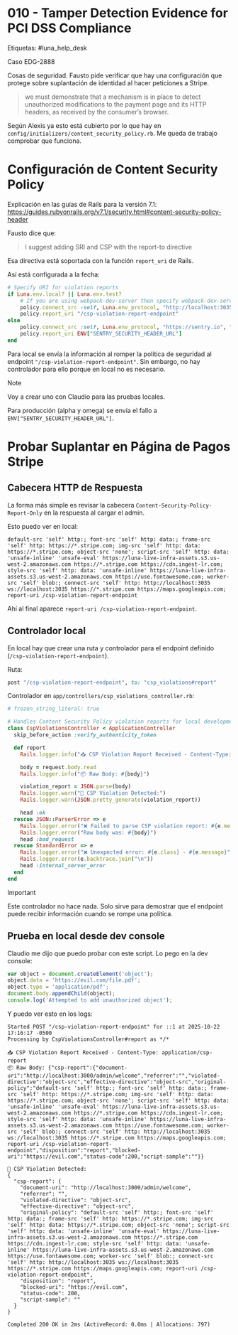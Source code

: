 # 010 - Tamper Detection Evidence for PCI DSS Compliance

Etiquetas: #luna_help_desk 

Caso EDG-2888

Cosas de seguridad. Fausto pide verificar que hay una configuración que protege sobre suplantación de identidad al hacer peticiones a Stripe.

> we must demonstrate that a mechanism is in place to detect unauthorized modifications to the payment page and its HTTP headers, as received by the consumer’s browser.

Según Alexis ya esto está cubierto por lo que hay en `config/initializers/content_security_policy.rb`. Me queda de trabajo comprobar que funciona.

# Configuración de Content Security Policy

Explicación en las guías de Rails para la versión 7.1: https://guides.rubyonrails.org/v7.1/security.html#content-security-policy-header

Fausto dice que:
> I suggest adding SRI and CSP with the report-to directive

Esa directiva está soportada con la función `report_uri` de Rails.

Así está configurada a la fecha:
```ruby
# Specify URI for violation reports
if Luna.env.local? || Luna.env.test?
	# If you are using webpack-dev-server then specify webpack-dev-server host
	policy.connect_src :self, Luna.env_protocol, "http://localhost:3035", "ws://localhost:3035", "https://*.stripe.com", "https://maps.googleapis.com"
	policy.report_uri "/csp-violation-report-endpoint"
else
	policy.connect_src :self, Luna.env_protocol, "https://sentry.io", "https://*.stripe.com", "https://maps.googleapis.com"
	policy.report_uri ENV["SENTRY_SECURITY_HEADER_URL"]
end
```

Para local se envía la información al romper la política de seguridad al endpoint `"/csp-violation-report-endpoint"`. Sin embargo, no hay controlador para ello porque en local no es necesario.

> [!Note]
> Voy a crear uno con Claudio para las pruebas locales.

Para producción (alpha y omega) se envía el fallo a `ENV["SENTRY_SECURITY_HEADER_URL"]`.

# Probar Suplantar en Página de Pagos Stripe

## Cabecera HTTP de Respuesta

La forma más simple es revisar la cabecera `Content-Security-Policy-Report-Only` en la respuesta al cargar el admin.

Esto puedo ver en local:
```
default-src 'self' http:; font-src 'self' http: data:; frame-src 'self' http: https://*.stripe.com; img-src 'self' http: data: https://*.stripe.com; object-src 'none'; script-src 'self' http: data: 'unsafe-inline' 'unsafe-eval' https://luna-live-infra-assets.s3.us-west-2.amazonaws.com https://*.stripe.com https://cdn.ingest-lr.com; style-src 'self' http: data: 'unsafe-inline' https://luna-live-infra-assets.s3.us-west-2.amazonaws.com https://use.fontawesome.com; worker-src 'self' blob:; connect-src 'self' http: http://localhost:3035 ws://localhost:3035 https://*.stripe.com https://maps.googleapis.com; report-uri /csp-violation-report-endpoint
```

Ahí al final aparece `report-uri /csp-violation-report-endpoint`.

## Controlador local

En local hay que crear una ruta y controlador para el endpoint definido (`/csp-violation-report-endpoint`).

Ruta:
```ruby
post "/csp-violation-report-endpoint", to: "csp_violations#report"
```

Controlador en `app/controllers/csp_violations_controller.rb`:
```ruby
# frozen_string_literal: true

# Handles Content Security Policy violation reports for local development
class CspViolationsController < ApplicationController
  skip_before_action :verify_authenticity_token

  def report
    Rails.logger.info("📥 CSP Violation Report Received - Content-Type: #{request.content_type}")

    body = request.body.read
    Rails.logger.info("📦 Raw Body: #{body}")

    violation_report = JSON.parse(body)
    Rails.logger.warn("🚨 CSP Violation Detected:")
    Rails.logger.warn(JSON.pretty_generate(violation_report))

    head :ok
  rescue JSON::ParserError => e
    Rails.logger.error("❌ Failed to parse CSP violation report: #{e.message}")
    Rails.logger.error("Raw body was: #{body}")
    head :bad_request
  rescue StandardError => e
    Rails.logger.error("❌ Unexpected error: #{e.class} - #{e.message}")
    Rails.logger.error(e.backtrace.join("\n"))
    head :internal_server_error
  end
end
```

> [!Important]
> Este controlador no hace nada. Solo sirve para demostrar que el endpoint puede recibir información cuando se rompe una política.

## Prueba en local desde dev console

Claudio me dijo que puedo probar con este script. Lo pego en la dev console:
```js
var object = document.createElement('object');
object.data = 'https://evil.com/file.pdf';
object.type = 'application/pdf';
document.body.appendChild(object);
console.log('Attempted to add unauthorized object');
```

Y puedo ver esto en los logs:
```
Started POST "/csp-violation-report-endpoint" for ::1 at 2025-10-22 17:16:17 -0500
Processing by CspViolationsController#report as */*

📥 CSP Violation Report Received - Content-Type: application/csp-report
📦 Raw Body: {"csp-report":{"document-uri":"http://localhost:3000/admin/welcome","referrer":"","violated-directive":"object-src","effective-directive":"object-src","original-policy":"default-src 'self' http:; font-src 'self' http: data:; frame-src 'self' http: https://*.stripe.com; img-src 'self' http: data: https://*.stripe.com; object-src 'none'; script-src 'self' http: data: 'unsafe-inline' 'unsafe-eval' https://luna-live-infra-assets.s3.us-west-2.amazonaws.com https://*.stripe.com https://cdn.ingest-lr.com; style-src 'self' http: data: 'unsafe-inline' https://luna-live-infra-assets.s3.us-west-2.amazonaws.com https://use.fontawesome.com; worker-src 'self' blob:; connect-src 'self' http: http://localhost:3035 ws://localhost:3035 https://*.stripe.com https://maps.googleapis.com; report-uri /csp-violation-report-endpoint","disposition":"report","blocked-uri":"https://evil.com","status-code":200,"script-sample":""}}

🚨 CSP Violation Detected:
{
  "csp-report": {
    "document-uri": "http://localhost:3000/admin/welcome",
    "referrer": "",
    "violated-directive": "object-src",
    "effective-directive": "object-src",
    "original-policy": "default-src 'self' http:; font-src 'self' http: data:; frame-src 'self' http: https://*.stripe.com; img-src 'self' http: data: https://*.stripe.com; object-src 'none'; script-src 'self' http: data: 'unsafe-inline' 'unsafe-eval' https://luna-live-infra-assets.s3.us-west-2.amazonaws.com https://*.stripe.com https://cdn.ingest-lr.com; style-src 'self' http: data: 'unsafe-inline' https://luna-live-infra-assets.s3.us-west-2.amazonaws.com https://use.fontawesome.com; worker-src 'self' blob:; connect-src 'self' http: http://localhost:3035 ws://localhost:3035 https://*.stripe.com https://maps.googleapis.com; report-uri /csp-violation-report-endpoint",
    "disposition": "report",
    "blocked-uri": "https://evil.com",
    "status-code": 200,
    "script-sample": ""
  }
}

Completed 200 OK in 2ms (ActiveRecord: 0.0ms | Allocations: 797)
```